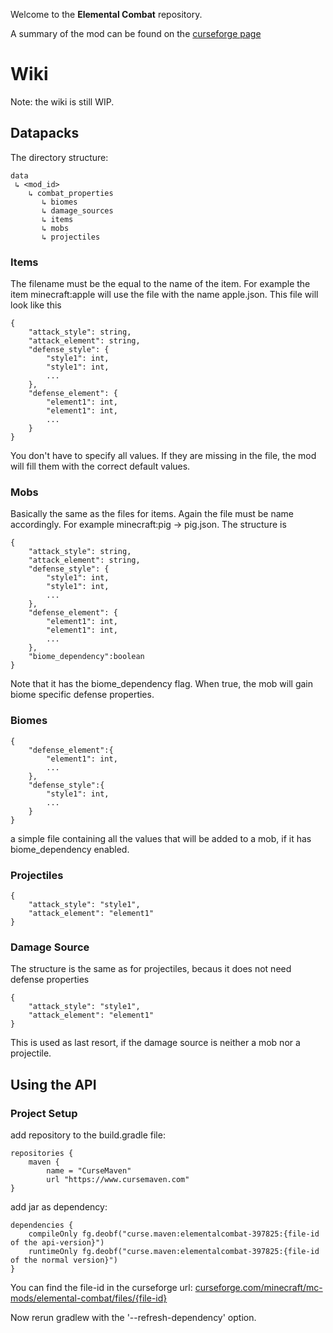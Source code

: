 Welcome to the **Elemental Combat** repository. 

A summary of the mod can be found on the [curseforge page](https://www.curseforge.com/minecraft/mc-mods/elemental-combat)

# Wiki 
Note: the wiki is still WIP.
## Datapacks
The directory structure:
	
	data
	 ↳ <mod_id>
	    ↳ combat_properties 
	       ↳ biomes
	       ↳ damage_sources
	       ↳ items
	       ↳ mobs
	       ↳ projectiles

### Items
The filename must be the equal to the name of the item. For example the item minecraft:apple will use the file with the name apple.json. This file will look like this
	
	{
		"attack_style": string,
		"attack_element": string,
		"defense_style": {
			"style1": int,
			"style1": int,
			...
		},
		"defense_element": {
			"element1": int,
			"element1": int,
			...
		}
	}
	
You don't have to specify all values. If they are missing in the file, the mod will fill them with the correct default values. 

### Mobs
Basically the same as the files for items. Again the file must be name accordingly. For example minecraft:pig -> pig.json. The structure is

	{
		"attack_style": string,
		"attack_element": string,
		"defense_style": {
			"style1": int,
			"style1": int,
			...
		},
		"defense_element": {
			"element1": int,
			"element1": int,
			...
		},
		"biome_dependency":boolean
	}

Note that it has the biome_dependency flag. When true, the mob will gain biome specific defense properties.

### Biomes

	{	
		"defense_element":{
			"element1": int,
			...
		},
		"defense_style":{
			"style1": int,
			...
		}
	}

a simple file containing all the values that will be added to a mob, if it has biome_dependency enabled.

### Projectiles

	{	
		"attack_style": "style1",
		"attack_element": "element1"
	}



### Damage Source
The structure is the same as for projectiles, becaus it does not need defense properties

	{	
		"attack_style": "style1",
		"attack_element": "element1"
	}

This is used as last resort, if the damage source is neither a mob nor a projectile. 

## Using the API

### Project Setup
add repository to the build.gradle file:

	repositories {
		maven {
			name = "CurseMaven"
			url "https://www.cursemaven.com"
	}

add jar as dependency:

	dependencies {
		compileOnly fg.deobf("curse.maven:elementalcombat-397825:{file-id of the api-version}")
		runtimeOnly fg.deobf("curse.maven:elementalcombat-397825:{file-id of the normal version}")
	}
		
You can find the file-id in the curseforge url:
	[curseforge.com/minecraft/mc-mods/elemental-combat/files/{file-id}](https://www.curseforge.com/minecraft/mc-mods/elemental-combat/files)

Now rerun gradlew with the '--refresh-dependency' option.
